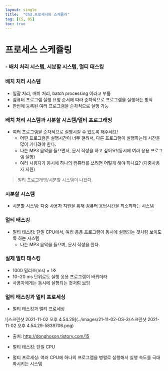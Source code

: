 ```yaml
---
layout: single
title:  "Ch3.프로세서와 스케쥴러"
tag: [CS, OS]
toc: true
---
```




# 프로세스 스케쥴링

### - 배치 처리 시스템, 시분할 시스템, 멀티 태스킹



### 배치 처리 시스템

- 일괄 처리, 배치 처리, batch processing 이라고 부름
- 컴퓨터 프로그램 실행 요청 순서에 따라 순차적으로 프로그램을 실행하는 방식
- 한번에 등록된 여러 프로그램을 순차적으로 실행 가능



### 배치 처리 시스템과 시분할 시스템/멀티 프로그래밍

- 여러 프로그램을 순차적으로 실행시킬 수 있도록 해주세요!
  - 어떤 프로그램은 실행시간이 너무 걸려서, 다른 프로그램이 실행하는데 시간을 많이 기다려야 한다.
  - 나는 MP3 음악을 들으면서, 문서 작성을 하고 싶어요!(동시에 여러 응용 프로그램 실행)
  - 여러 사용자가 동시에 하나의 컴퓨터를 쓰려면 어떻게 해야 하나요? (다중사용자 지원)

> 멀티 프로그래밍/시분할 시스템이 나왔다.



### 시분할 시스템

- 시분할 시스템: 다중 사용자 지원을 위해 컴퓨터 응답시간을 최소화하는 시스템



### 멀티 태스킹

- 멀티 태스킹: 단일 CPU에서, 여러 응용 프로그램이 동시에 실행되는 것처럼 보이도록 하는 시스템
  - 나는 MP3 음악을 들으며, 문서 작성을 한다.

### 실제 멀티 태스킹

- 1000 밀리초(ms) = 1초
- 10~20 ms 단위로도 실행 응용 프로그램이 바뀌더라
- 사용자에게는 동시에 실행되는 것처럼 보임

### 멀티 태스킹과 멀티 프로세싱

- 멀티 태스킹과 멀티 프로세싱

![스크린샷 2021-11-02 오후 4.54.29](../images/21-11-02-OS-3/스크린샷 2021-11-02 오후 4.54.29-5839706.png)

- 출처: http://donghoson.tistory.com/15

- 멀티 태스킹: 단일 CPU
- 멀티 프로세싱: 여러 CPU에 하나의 프로그램을 병렬로 실행해서 실행 속도를 극대화시키는 시스템

